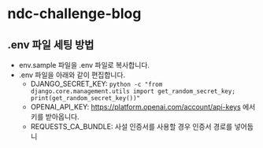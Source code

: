 # ndc-challenge-blog

## .env 파일 세팅 방법
* env.sample 파일을 .env 파일로 복사합니다.
* .env 파일을 아래와 같이 편집합니다.
  * DJANGO_SECRET_KEY: `python -c "from django.core.management.utils import get_random_secret_key; print(get_random_secret_key())"`
  * OPENAI_API_KEY: https://platform.openai.com/account/api-keys 에서 키를 받아옵니다.
  * REQUESTS_CA_BUNDLE: 사설 인증서를 사용할 경우 인증서 경로를 넣어둡니
